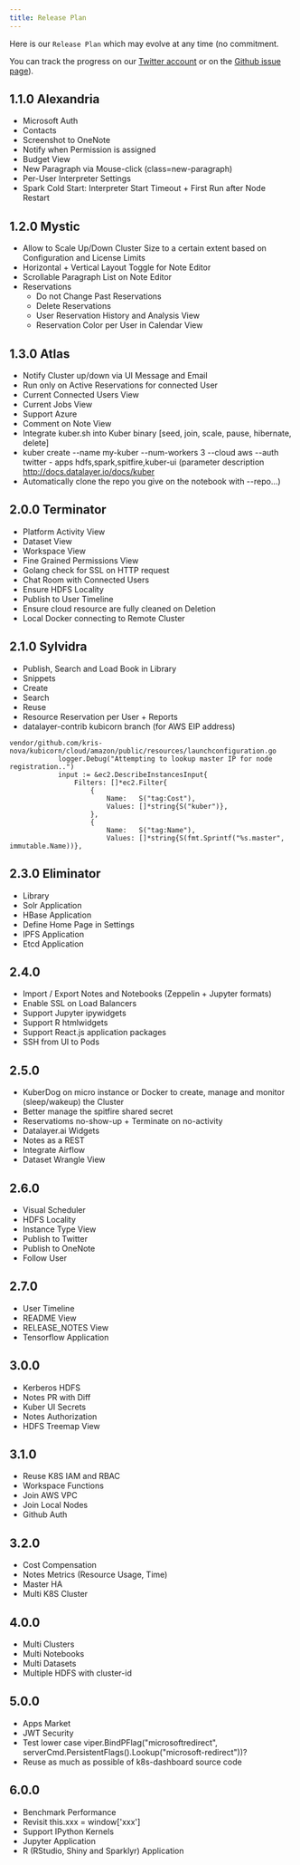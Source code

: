 ```yaml
---
title: Release Plan
---
```


Here is our `Release Plan` which may evolve at any time (no commitment.

You can track the progress on our [Twitter account](https://twitter.com/datalayerio) or on the [Github issue page](https://github.com/datalayer/datalayer/issues)).

## 1.1.0 Alexandria

+ Microsoft Auth
 + Contacts
 + Screenshot to OneNote
+ Notify when Permission is assigned
+ Budget View
+ New Paragraph via Mouse-click (class=new-paragraph)
+ Per-User Interpreter Settings
+ Spark Cold Start: Interpreter Start Timeout + First Run after Node Restart

## 1.2.0 Mystic

+ Allow to Scale Up/Down Cluster Size to a certain extent based on Configuration and License Limits
+ Horizontal + Vertical Layout Toggle for Note Editor
+ Scrollable Paragraph List on Note Editor
+ Reservations
  + Do not Change Past Reservations
  + Delete Reservations
  + User Reservation History and Analysis View
  + Reservation Color per User in Calendar View

## 1.3.0 Atlas

+ Notify Cluster up/down via UI Message and Email
+ Run only on Active Reservations for connected User
+ Current Connected Users View
+ Current Jobs View
+ Support Azure
+ Comment on Note View
+ Integrate kuber.sh into Kuber binary [seed, join, scale, pause, hibernate, delete]
+ kuber create --name my-kuber --num-workers 3 --cloud aws --auth twitter - apps hdfs,spark,spitfire,kuber-ui (parameter description http://docs.datalayer.io/docs/kuber 
+ Automatically clone the repo you give on the notebook with --repo...)

## 2.0.0 Terminator

+ Platform Activity View
+ Dataset View
+ Workspace View
+ Fine Grained Permissions View
+ Golang check for SSL on HTTP request
+ Chat Room with Connected Users
+ Ensure HDFS Locality
+ Publish to User Timeline
+ Ensure cloud resource are fully cleaned on Deletion
+ Local Docker connecting to Remote Cluster

## 2.1.0 Sylvidra

+ Publish, Search and Load Book in Library
+ Snippets
 + Create
 + Search
 + Reuse
+ Resource Reservation per User + Reports
+ datalayer-contrib kubicorn branch (for AWS EIP address)
```
vendor/github.com/kris-nova/kubicorn/cloud/amazon/public/resources/launchconfiguration.go 			
            logger.Debug("Attempting to lookup master IP for node registration..")
 			input := &ec2.DescribeInstancesInput{
 				Filters: []*ec2.Filter{
					{
						Name:   S("tag:Cost"),
						Values: []*string{S("kuber")},
					},
 					{
 						Name:   S("tag:Name"),
 						Values: []*string{S(fmt.Sprintf("%s.master", immutable.Name))},
```

## 2.3.0 Eliminator

+ Library
 + Solr Application
 + HBase Application
+ Define Home Page in Settings
+ IPFS Application
+ Etcd Application

## 2.4.0

+ Import / Export Notes and Notebooks (Zeppelin + Jupyter formats)
+ Enable SSL on Load Balancers
+ Support Jupyter ipywidgets
+ Support R htmlwidgets
+ Support React.js application packages
+ SSH from UI to Pods

## 2.5.0

+ KuberDog on micro instance or Docker to create, manage and monitor (sleep/wakeup) the Cluster
+ Better manage the spitfire shared secret
+ Reservatioms no-show-up + Terminate on no-activity
+ Datalayer.ai Widgets
+ Notes as a REST
+ Integrate Airflow
+ Dataset Wrangle View

## 2.6.0

+ Visual Scheduler
+ HDFS Locality
+ Instance Type View
+ Publish to Twitter
+ Publish to OneNote
+ Follow User

## 2.7.0

+ User Timeline
+ README View
+ RELEASE_NOTES View
+ Tensorflow Application

## 3.0.0

+ Kerberos HDFS
+ Notes PR with Diff
+ Kuber UI Secrets
+ Notes Authorization
+ HDFS Treemap View

## 3.1.0

+ Reuse K8S IAM and RBAC
+ Workspace Functions
+ Join AWS VPC
+ Join Local Nodes
+ Github Auth

## 3.2.0

+ Cost Compensation
+ Notes Metrics (Resource Usage, Time)
+ Master HA
+ Multi K8S Cluster

## 4.0.0

+ Multi Clusters
+ Multi Notebooks
+ Multi Datasets
+ Multiple HDFS with cluster-id

## 5.0.0

+ Apps Market
+ JWT Security
+ Test lower case viper.BindPFlag("microsoftredirect", serverCmd.PersistentFlags().Lookup("microsoft-redirect"))? 
+ Reuse as much as possible of k8s-dashboard source code

## 6.0.0

+ Benchmark Performance
+ Revisit this.xxx = window['xxx']
+ Support IPython Kernels
+ Jupyter Application
+ R (RStudio, Shiny and Sparklyr) Application
